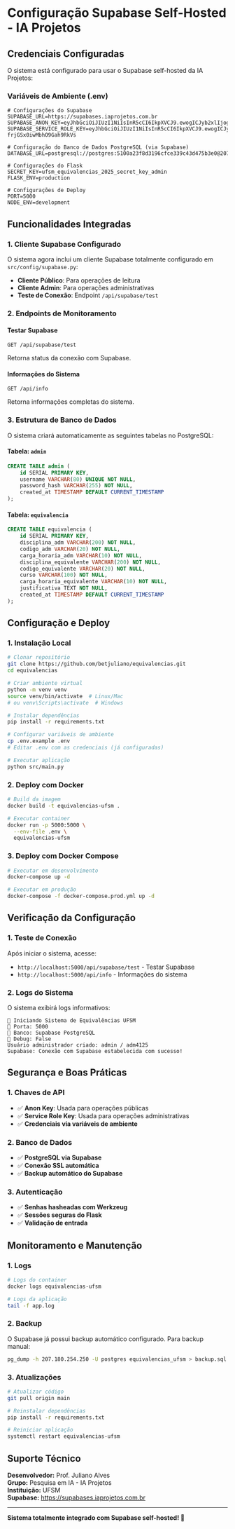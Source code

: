 # Configuração Supabase Self-Hosted - IA Projetos

## Credenciais Configuradas

O sistema está configurado para usar o Supabase self-hosted da IA Projetos:

### Variáveis de Ambiente (.env)

```env
# Configurações do Supabase
SUPABASE_URL=https://supabases.iaprojetos.com.br
SUPABASE_ANON_KEY=eyJhbGciOiJIUzI1NiIsInR5cCI6IkpXVCJ9.ewogICJyb2xlIjogImFub24iLAogICJpc3MiOiAic3VwYWJhc2UiLAogICJpYXQiOiAxNzE1MDUwODAwLAogICJleHAiOiAxODcyODE3MjAwCn0.TKsuZpcWuZTmGvi2ZihI_xNTTWKdGUJ_9jpf49rIHLE
SUPABASE_SERVICE_ROLE_KEY=eyJhbGciOiJIUzI1NiIsInR5cCI6IkpXVCJ9.ewogICJyb2xlIjogInNlcnZpY2Vfcm9sZSIsCiAgImlzcyI6ICJzdXBhYmFzZSIsCiAgImlhdCI6IDE3MTUwNTA4MDAsCiAgImV4cCI6IDE4NzI4MTcyMDAKfQ.3HrXvFpCTuI8a9NPJjNY-frjGSx0iwMbhO9Gah9RkVs

# Configuração do Banco de Dados PostgreSQL (via Supabase)
DATABASE_URL=postgresql://postgres:5100a23f8d3196cfce339c43d475b3e0@207.180.254.250:5432/equivalencias_ufsm

# Configurações do Flask
SECRET_KEY=ufsm_equivalencias_2025_secret_key_admin
FLASK_ENV=production

# Configurações de Deploy
PORT=5000
NODE_ENV=development
```

## Funcionalidades Integradas

### 1. Cliente Supabase Configurado

O sistema agora inclui um cliente Supabase totalmente configurado em `src/config/supabase.py`:

- **Cliente Público**: Para operações de leitura
- **Cliente Admin**: Para operações administrativas
- **Teste de Conexão**: Endpoint `/api/supabase/test`

### 2. Endpoints de Monitoramento

#### Testar Supabase
```
GET /api/supabase/test
```
Retorna status da conexão com Supabase.

#### Informações do Sistema
```
GET /api/info
```
Retorna informações completas do sistema.

### 3. Estrutura de Banco de Dados

O sistema criará automaticamente as seguintes tabelas no PostgreSQL:

#### Tabela: `admin`
```sql
CREATE TABLE admin (
    id SERIAL PRIMARY KEY,
    username VARCHAR(80) UNIQUE NOT NULL,
    password_hash VARCHAR(255) NOT NULL,
    created_at TIMESTAMP DEFAULT CURRENT_TIMESTAMP
);
```

#### Tabela: `equivalencia`
```sql
CREATE TABLE equivalencia (
    id SERIAL PRIMARY KEY,
    disciplina_adm VARCHAR(200) NOT NULL,
    codigo_adm VARCHAR(20) NOT NULL,
    carga_horaria_adm VARCHAR(10) NOT NULL,
    disciplina_equivalente VARCHAR(200) NOT NULL,
    codigo_equivalente VARCHAR(20) NOT NULL,
    curso VARCHAR(100) NOT NULL,
    carga_horaria_equivalente VARCHAR(10) NOT NULL,
    justificativa TEXT NOT NULL,
    created_at TIMESTAMP DEFAULT CURRENT_TIMESTAMP
);
```

## Configuração e Deploy

### 1. Instalação Local

```bash
# Clonar repositório
git clone https://github.com/betjuliano/equivalencias.git
cd equivalencias

# Criar ambiente virtual
python -m venv venv
source venv/bin/activate  # Linux/Mac
# ou venv\Scripts\activate  # Windows

# Instalar dependências
pip install -r requirements.txt

# Configurar variáveis de ambiente
cp .env.example .env
# Editar .env com as credenciais (já configuradas)

# Executar aplicação
python src/main.py
```

### 2. Deploy com Docker

```bash
# Build da imagem
docker build -t equivalencias-ufsm .

# Executar container
docker run -p 5000:5000 \
  --env-file .env \
  equivalencias-ufsm
```

### 3. Deploy com Docker Compose

```bash
# Executar em desenvolvimento
docker-compose up -d

# Executar em produção
docker-compose -f docker-compose.prod.yml up -d
```

## Verificação da Configuração

### 1. Teste de Conexão

Após iniciar o sistema, acesse:
- `http://localhost:5000/api/supabase/test` - Testar Supabase
- `http://localhost:5000/api/info` - Informações do sistema

### 2. Logs do Sistema

O sistema exibirá logs informativos:
```
🚀 Iniciando Sistema de Equivalências UFSM
📍 Porta: 5000
🐘 Banco: Supabase PostgreSQL
🔧 Debug: False
Usuário administrador criado: admin / adm4125
Supabase: Conexão com Supabase estabelecida com sucesso!
```

## Segurança e Boas Práticas

### 1. Chaves de API
- ✅ **Anon Key**: Usada para operações públicas
- ✅ **Service Role Key**: Usada para operações administrativas
- ✅ **Credenciais via variáveis de ambiente**

### 2. Banco de Dados
- ✅ **PostgreSQL via Supabase**
- ✅ **Conexão SSL automática**
- ✅ **Backup automático do Supabase**

### 3. Autenticação
- ✅ **Senhas hasheadas com Werkzeug**
- ✅ **Sessões seguras do Flask**
- ✅ **Validação de entrada**

## Monitoramento e Manutenção

### 1. Logs
```bash
# Logs do container
docker logs equivalencias-ufsm

# Logs da aplicação
tail -f app.log
```

### 2. Backup
O Supabase já possui backup automático configurado. Para backup manual:
```bash
pg_dump -h 207.180.254.250 -U postgres equivalencias_ufsm > backup.sql
```

### 3. Atualizações
```bash
# Atualizar código
git pull origin main

# Reinstalar dependências
pip install -r requirements.txt

# Reiniciar aplicação
systemctl restart equivalencias-ufsm
```

## Suporte Técnico

**Desenvolvedor:** Prof. Juliano Alves  
**Grupo:** Pesquisa em IA - IA Projetos  
**Instituição:** UFSM  
**Supabase:** https://supabases.iaprojetos.com.br

---

**Sistema totalmente integrado com Supabase self-hosted! 🚀**

